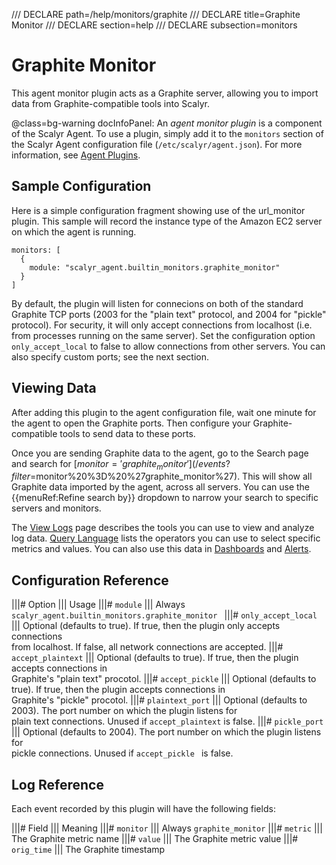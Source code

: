 /// DECLARE path=/help/monitors/graphite
/// DECLARE title=Graphite Monitor
/// DECLARE section=help
/// DECLARE subsection=monitors

# Graphite Monitor

This agent monitor plugin acts as a Graphite server, allowing you to import data from Graphite-compatible tools
into Scalyr.

@class=bg-warning docInfoPanel: An *agent monitor plugin* is a component of the Scalyr Agent. To use a plugin,
simply add it to the ``monitors`` section of the Scalyr Agent configuration file (``/etc/scalyr/agent.json``).
For more information, see [Agent Plugins](/help/scalyr-agent#plugins).


## Sample Configuration

Here is a simple configuration fragment showing use of the url_monitor plugin. This sample will record
the instance type of the Amazon EC2 server on which the agent is running.

    monitors: [
      {
        module: "scalyr_agent.builtin_monitors.graphite_monitor"
      }
    ]

By default, the plugin will listen for connecions on both of the standard Graphite TCP ports (2003 for
the "plain text" protocol, and 2004 for "pickle" protocol). For security, it will only accept connections
from localhost (i.e. from processes running on the same server). Set the configuration option ``only_accept_local``
to false to allow connections from other servers. You can also specify custom ports; see the next section.


## Viewing Data

After adding this plugin to the agent configuration file, wait one minute for the agent to open the Graphite
ports. Then configure your Graphite-compatible tools to send data to these ports.

Once you are sending Graphite data to the agent, go to the Search page and search for
[$monitor = 'graphite_monitor'](/events?filter=$monitor%20%3D%20%27graphite_monitor%27). This will show all Graphite
data imported by the agent, across all servers. You can use the {{menuRef:Refine search by}} dropdown to narrow your
search to specific servers and monitors.

The [View Logs](/help/view) page describes the tools you can use to view and analyze log data.
[Query Language](/help/query-language) lists the operators you can use to select specific metrics and values.
You can also use this data in [Dashboards](/help/dashboards) and [Alerts](/help/alerts).


## Configuration Reference

|||# Option                   ||| Usage
|||# ``module``               ||| Always ``scalyr_agent.builtin_monitors.graphite_monitor ``
|||# ``only_accept_local``    ||| Optional (defaults to true). If true, then the plugin only accepts connections \
                                  from localhost. If false, all network connections are accepted.
|||# ``accept_plaintext``     ||| Optional (defaults to true). If true, then the plugin accepts connections in \
                                  Graphite's "plain text" procotol.
|||# ``accept_pickle``        ||| Optional (defaults to true). If true, then the plugin accepts connections in \
                                  Graphite's "pickle" procotol.
|||# ``plaintext_port``       ||| Optional (defaults to 2003). The port number on which the plugin listens for \
                                  plain text connections. Unused if ``accept_plaintext`` is false.
|||# ``pickle_port``          ||| Optional (defaults to 2004). The port number on which the plugin listens for \
                                  pickle connections. Unused if ``accept_pickle `` is false.


## Log Reference

Each event recorded by this plugin will have the following fields:

|||# Field                    ||| Meaning
|||# ``monitor``              ||| Always ``graphite_monitor``
|||# ``metric``               ||| The Graphite metric name
|||# ``value``                ||| The Graphite metric value
|||# ``orig_time``            ||| The Graphite timestamp
